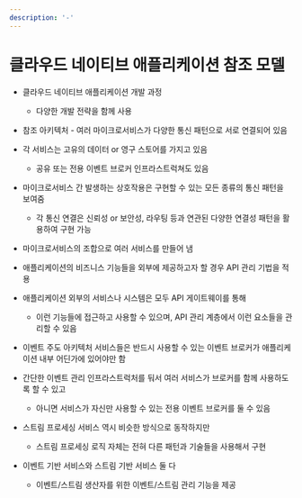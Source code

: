 ```yaml
---
description: '-'
---
```


# 클라우드 네이티브 애플리케이션 참조 모델

* 클라우드 네이티브 애플리케이션 개발 과정&#x20;
  * 다양한 개발 전략을 함께 사용
* 참조 아키텍처 - 여러 마이크로서비스가 다양한 통신 패턴으로 서로 연결되어 있음&#x20;
* 각 서비스는 고유의 데이터 or 영구 스토어를 가지고 있음&#x20;
  * 공유 또는 전용 이벤트 브로커 인프라스트럭쳐도 있음&#x20;
*   마이크로서비스 간 발생하는 상호작용은 구현할 수 있는 모든 종류의 통신 패턴을 보여줌&#x20;

    * 각 통신 연결은 신뢰성 or 보안성, 라우팅 등과 연관된 다양한 연결성 패턴을 활용하여 구현 가능&#x20;


* 마이크로서비스의 조합으로 여러 서비스를 만들어 냄&#x20;



* 애플리케이션의 비즈니스 기능들을 외부에 제공하고자 할 경우 API 관리 기법을 적용&#x20;
* 애플리케이션 외부의 서비스나 시스템은 모두 API 게이트웨이를 통해&#x20;
  * 이런 기능들에 접근하고 사용할 수 있으며, API 관리 계층에서 이런 요소들을 관리할 수 있음&#x20;
* 이벤트 주도 아키텍처 서비스들은 반드시 사용할 수 있는 이벤트 브로커가 애플리케이션 내부 어딘가에 있어야만 함&#x20;
* 간단한 이벤트 관리 인프라스트럭처를 둬서 여러 서비스가 브로커를 함께 사용하도록 할 수 있고
  * 아니면 서비스가 자신만 사용할 수 있는 전용 이벤트 브로커를 둘 수 있음&#x20;



* 스트림 프로세싱 서비스 역시 비슷한 방식으로 동작하지만&#x20;
  * 스트림 프로세싱 로직 자체는 전혀 다른 패턴과 기술들을 사용해서 구현&#x20;
* 이벤트 기반 서비스와 스트림 기반 서비스 둘 다&#x20;
  * 이벤트/스트림 생산자를 위한 이벤트/스트림 관리 기능을 제공&#x20;



































